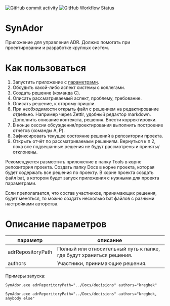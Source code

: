 ![GitHub commit activity](https://img.shields.io/github/commit-activity/m/kreghek/SynAdor)
![GitHub Workflow Status](https://img.shields.io/github/workflow/status/kreghek/SynAdor/.NET%20Core)

# SynAdor
Приложение для управления ADR. Должно помогать при проектировании и разработке крупных систем.

# Как пользоваться

1. Запустить приложение с [параметрами](#описание-параметров).
2. Обсудить какой-либо аспект системы с коллегами.
3. Создать решение (команда C).
4. Описать рассматриваемый аспект, проблему, требование.
5. Описать решение, к оторому пришли.
6. При необходимости открыть файл с решением на редактирование отдельно. Например через Zettlr, удобный редактор markdown. Дополнить описание контекста, решения. Внести корректировки.
7. В конце сессии обсуждения/проектирования выполнить построение отчётов (команды A, P).
8. Зафиксировать текущее состояние решений в репозитории проекта.
9. Открыть отчёт по рассматриваемым решениям. Вернуться к п 2, пока все подвешанные решения не будут рассмотрены и приняты/отклонены.

Рекомендуется разместить приложение в папку Tools в корне репозитория проекта. Создать папку Docs в корне проекта, которая будет содержать все решения по проекту. В корне проекта создать файл bat, в котором будет запуск приложения с нужными для проекта параметрами.

Если преполагается, что состав участников, принимающих решения, будет меняться, то можно создать несколько bat файлов с разными настройками авторства.

# Описание параметров

| параметр          | описание                                                            |
|-------------------|---------------------------------------------------------------------|
| adrRepositoryPath | Полный или относительный путь к папке, где будут храниться решения. |
| authors           | Участники, принимающие решения.                                     |

Примеры запуска:

`SynAdor.exe adrReporitoryPath="../Docs/decisions" authors="kreghek"`

`SynAdor.exe adrReporitoryPath="../Docs/decisions" authors="kreghek, anybody else"`
